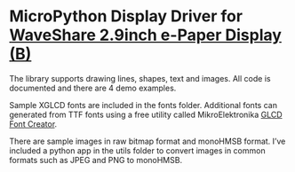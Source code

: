 # MicroPython Display Driver for [WaveShare 2.9inch e-Paper Display (B)](https://www.waveshare.com/wiki/2.9inch_e-Paper_Module_(B))
The library supports drawing lines, shapes, text and images.  All code is documented and there are 4 demo examples.

Sample XGLCD fonts are included in the fonts folder.  Additional fonts can generated from TTF fonts using a free utility called MikroElektronika [GLCD Font Creator](https://www.mikroe.com/glcd-font-creator).

There are sample images in raw bitmap format and monoHMSB format.  I’ve included a python app in the utils folder to convert images in common formats such as JPEG and PNG to monoHMSB.
